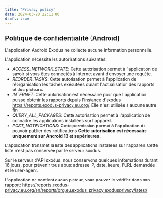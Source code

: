 ```yaml
---
title: "Privacy policy"
date: 2024-03-20 22:11:00
draft: true
---
```


## Politique de confidentialité (Android)

L'application Android Exodus ne collecte aucune information personnelle.

L'application nécessite les autorisations suivantes:

* *ACCESS_NETWORK_STATE*: Cette autorisation permet à l'application de savoir si vous êtes connectés à Internet avant d'envoyer une requête.
* *REORDER_TASKS*: Cette autorisation permet à l'application de réorganisation les tâches exécutées durant l'actualisation des rapports et des pisteurs.
* *INTERNET*: Cette autorisation est nécessaire pour que l'application puisse obtenir les rapports depuis l'instance d'εxodus <https://reports.exodus-privacy.eu.org/>. Elle n'est utilisée à aucune autre fin.
* *QUERY_ALL_PACKAGES*: Cette autorisation permet à l'application de connaitre les applications installées sur l'appareil.
* *POST_NOTIFICATIONS*: Cette permission permet à l'application de pouvoir publier des notifications **Cette autorisation est nécessaire uniquement sur Android 13 et supérieures.**

L'application transmet la liste des applications installées sur l'appareil. Cette liste n'est pas conservée par le serveur εxodus.

Sur le serveur d'API εxodus, nous conservons quelques informations durant 16 jours, pour prévenir tous abus: adresse IP, date, heure, l'URL demandée et le user-agent.

L'application ne contient aucun pisteur, vous pouvez le vérifier dans son rapport: <https://reports.exodus-privacy.eu.org/en/reports/org.eu.exodus_privacy.exodusprivacy/latest/>
